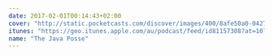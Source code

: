 ```yaml
---
date: 2017-02-01T00:14:43+02:00
cover: "http://static.pocketcasts.com/discover/images/400/8afe50a0-0427-012e-f9a0-00163e1b201c.jpg"
itunes: "https://geo.itunes.apple.com/au/podcast/feed/id81157308?at=10l4We"
name: "The Java Posse"
---
```


